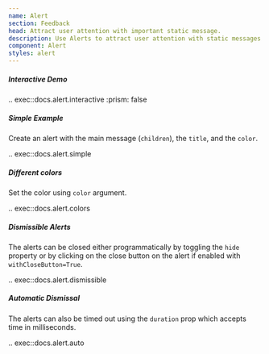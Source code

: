 ```yaml
---
name: Alert
section: Feedback
head: Attract user attention with important static message.
description: Use Alerts to attract user attention with static messages.
component: Alert
styles: alert
---
```


##### Interactive Demo

.. exec::docs.alert.interactive
    :prism: false

##### Simple Example

Create an alert with the main message (`children`), the `title`, and the `color`.

.. exec::docs.alert.simple

##### Different colors

Set the color using `color` argument.

.. exec::docs.alert.colors

##### Dismissible Alerts

The alerts can be closed either programmatically by toggling the `hide` property or by clicking on the close button on the alert if enabled with `withCloseButton=True`.

.. exec::docs.alert.dismissible

##### Automatic Dismissal

The alerts can also be timed out using the `duration` prop which accepts time in milliseconds.

.. exec::docs.alert.auto
